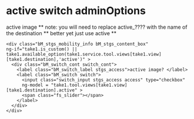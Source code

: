 # active switch adminOptions

active image
** note: you will need to replace active_???? with the name of the destination
** better yet just use active **

	<div class="bM_stgs_mobility_info bM_stgs_content_box" 
	ng-if="take1.is_custom() || take1.available_option(take1.service.tool.views[take1.view][take1.destination],'active')" >
	  <div class="bM_switch_cont switch_cont">
		<label class="bM_switch_label stgs_access">active image? </label>
		<label class="bM_switch switch">
		  <input class="switch_input stgs_access access" type="checkbox"
		  ng-model = "take1.tool.views[take1.view][take1.destination].active" >
		  <span class="fs_slider"></span>
		</label>
	  </div>
	</div>